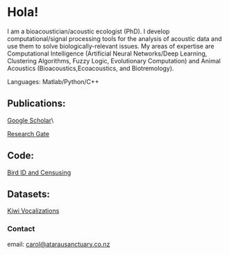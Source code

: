 # Hola!

I am a bioacoustician/acoustic ecologist (PhD). I develop computational/signal processing tools for the analysis of acoustic data and use
them to solve biologically-relevant issues. My areas of expertise are Computational Intelligence (Artificial Neural Networks/Deep Learning, Clustering
Algorithms, Fuzzy Logic, Evolutionary Computation) and Animal Acoustics (Bioacoustics,Ecoacoustics, and Biotremology). 

Languages: Matlab/Python/C++

## Publications:

[Google Scholar](https://scholar.google.co.nz/citations?user=-yOQu6MAAAAJ&hl=en)\

[Research Gate](https://www.researchgate.net/profile/Carol-Bedoya)

## Code:

[Bird ID and Censusing](https://github.com/carolbedoya/Bird-ID-and-Censusing)

## Datasets:

[Kiwi Vocalizations](https://doi.org/10.6084/m9.figshare.16850542.v1)


### Contact

email: carol@atarausanctuary.co.nz
